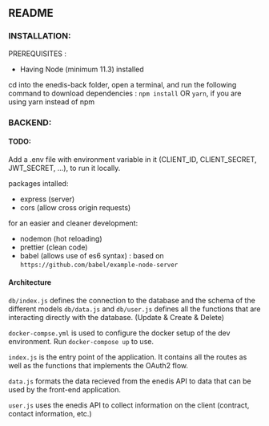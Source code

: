 ## README

### INSTALLATION:
PREREQUISITES : 
- Having Node (minimum 11.3) installed

cd into the enedis-back folder, open a terminal, and run the following command to download dependencies :
`npm install` OR `yarn`, if you are using yarn instead of npm


### BACKEND:

#### TODO:
Add a .env file with environment variable in it (CLIENT_ID, CLIENT_SECRET, JWT_SECRET, ...), to run it locally.

packages intalled:
- express (server)
- cors (allow cross origin requests)

for an easier and cleaner development:
- nodemon (hot reloading)
- prettier (clean code)
- babel (allows use of es6 syntax) : based on `https://github.com/babel/example-node-server`

#### Architecture 
`db/index.js` defines the connection to the database and the schema of the different models
`db/data.js` and `db/user.js` defines all the functions that are interacting directly with the database. (Update & Create & Delete)

`docker-compse.yml` is used to configure the docker setup of the dev environment. Run `docker-compose up` to use. 

`index.js` is the entry point of the application. It contains all the routes as well as the functions that implements the OAuth2 flow.

`data.js` formats the data recieved from the enedis API to data that can be used by the front-end application. 

`user.js` uses the enedis API to collect information on the client (contract, contact information, etc.)

